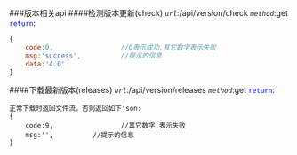 ###版本相关api
####检测版本更新(check)
*`url`*:/api/version/check
*`method`*:get
<font color="blue">`return`</font>:
```javascript
{
    code:0,                 //0表示成功,其它数字表示失败
    msg:'success',          //提示的信息
    data:'4.0'
}
```
####下载最新版本(releases)
*`url`*:/api/version/releases
*`method`*:get
<font color="blue">`return`</font>:
```
正常下载时返回文件流，否则返回如下json:
{
    code:9,                 //其它数字,表示失败
    msg:'',          //提示的信息
}
```